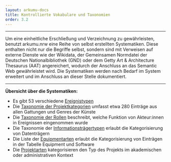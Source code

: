 ```yaml
---
layout: arkumu-docs
title: Kontrollierte Vokabulare und Taxonomien
order: 3.2
---
```


---

Um eine einheitliche Erschließung und Verzeichnung zu gewährleisten, benutzt arkumu.nrw eine Reihe von selbst erstellten Systematiken. Diese enthalten nicht nur die Begriffe selbst, sondern sind mit Verweisen auf externe Dienste wie der Wikidata, der Gemeinsamen Normdatei der Deutschen Nationalbibliothek (GND) oder dem Getty Art & Architecture Thesaurus (AAT) angereichert, wodurch der Anschluss an das Semantic Web gewährleistet wird. Die Systematiken werden nach Bedarf im System erweitert und im Anschluss an dieser Stelle dokumentiert.

----

**Übersicht über die Systematiken:**

  * Es gibt 53 verschiedene [Ereignistypen](/technische-dokumentation/kontrollierte-vokabulare-und-taxonomien/ereignistypen)
  * Die [Taxonomie der Projektkategorien](/technische-dokumentation/kontrollierte-vokabulare-und-taxonomien/projektkategorien) umfasst etwa 280 Einträge aus allen Gattungen und Genres der Künste
  * Die [Taxonomie der Rollen](/technische-dokumentation/kontrollierte-vokabulare-und-taxonomien/rollen) beschreibt, welche Funktion von Akteur:innen in Ereignissen eingenommen wurde
  * Die Taxonomie der [Informationsträgertypen](/technische-dokumentation/kontrollierte-vokabulare-und-taxonomien/informationstraegertypen) erlaubt die Kategorisierung von Datenträgern
  * Die Liste der [Equipmentarten](/technische-dokumentation/kontrollierte-vokabulare-und-taxonomien/equipmentarten) erlaubt die Kategorisierung von Einträgen in der Tabelle Equipment und Software
  * Die [Projektarten](/technische-dokumentation/kontrollierte-vokabulare-und-taxonomien/projektarten) kategorisieren den Typ des Projekts im akademischen oder administrativen Kontext